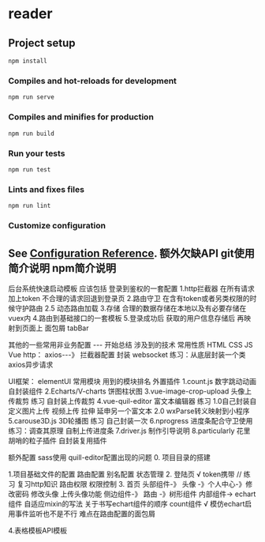 # reader

## Project setup
```
npm install
```

### Compiles and hot-reloads for development
```
npm run serve
```

### Compiles and minifies for production
```
npm run build
```

### Run your tests
```
npm run test
```

### Lints and fixes files
```
npm run lint
```

### Customize configuration
See [Configuration Reference](https://cli.vuejs.org/config/).
额外欠缺API
git使用简介说明
npm简介说明
--- 
后台系统快速启动模板 应该包括
登录到鉴权的一套配置
1.http拦截器 在所有请求加上token 不合理的请求回退到登录页
2.路由守卫 在含有token或者另类权限的时候守护路由
2.5 动态路由加载
3.存储 合理的数据存储在本地以及有必要存储在  vuex内
4.路由到基础接口的一套模板
5.登录成功后 获取的用户信息存储后 再映射到页面上 
面包屑 tabBar

其他的一些常用非业务配置
--- 开始总结
涉及到的技术 常用性质
    HTML
    CSS
    JS
    Vue
http： axios---》 拦截器配置 封装
 websocket
练习：从底层封装一个类axios异步请求

UI框架： elementUI
常用模块
用到的模块排名
外置插件
    1.count.js 数字跳动动画 自封装组件
    2.Echarts/V-charts 饼图柱状图
    3.vue-image-crop-upload 头像上传裁剪 练习 自封装上传裁剪
    4.vue-quil-editor 富文本编辑器 
        练习 1.0自己封装自定义图片上传 视频上传 拉伸  延申另一个富文本
            2.0 wxParse转义映射到小程序
    5.carouse3D.js 3D轮播图 练习 自己封装一次
    6.nprogress 进度条配合守卫使用 练习：调查其原理 自制上传进度条
    7.driver.js 制作引导说明
    8.particularly 花里胡哨的粒子插件
自封装复用插件

额外配置
sass使用 quill-editor配置出现的问题
0. 项目目录的搭建

1.项目基础文件的配置
 路由配置
 别名配置
 状态管理
2.
 登陆页 √
 token携带 // 练习 复习http知识
 路由权限 
 权限控制
3.
 首页
 头部组件-》 头像 -》个人中心-》修改密码 修改头像 上传头像功能
 侧边组件-》 路由 -》树形组件
 内部组件-> echart组件 自适应mixin的写法
 关于书写echart组件的顺序
 count组件 √ 模仿echart启用事件监听也不是不行
 难点在路由配置的面包屑

4.表格模板API模板
